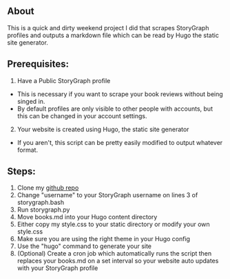 ## About
This is a quick and dirty weekend project I did that scrapes StoryGraph profiles and outputs a markdown file which can be read by Hugo the static site generator.

## Prerequisites:
1. Have a Public StoryGraph profile
  - This is necessary if you want to scrape your book reviews without being singed in.
  - By default profiles are only visible to other people with accounts, but this can be changed in your account settings.
2. Your website is created using Hugo, the static site generator
  - If you aren't, this script can be pretty easily modified to output whatever format.

## Steps:
1. Clone my [github repo](https://github.com/JackRaymondCyber/StoryGraph-To-Hugo)
2. Change "username" to your StoryGraph username on lines 3 of storygraph.bash
3. Run storygraph.py
4. Move books.md into your Hugo content directory
5. Either copy my style.css to your static directory or modify your own style.css
6. Make sure you are using the right theme in your Hugo config
7. Use the "hugo" command to generate your site
8. (Optional) Create a cron job which automatically runs the script then replaces your books.md on a set interval so your website auto updates with your StoryGraph profile


